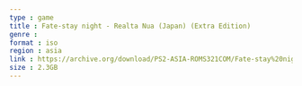 ```yaml
---
type : game
title : Fate-stay night - Realta Nua (Japan) (Extra Edition)
genre : 
format : iso
region : asia
link : https://archive.org/download/PS2-ASIA-ROMS321COM/Fate-stay%20night%20-%20Realta%20Nua%20%28Japan%29%20%28Extra%20Edition%29.7z
size : 2.3GB
---
```

